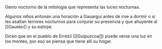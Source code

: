 Genio nocturno de la mitología que representa las luces nocturnas. 

Algunos niños entonan una horación a Gauargui antes de irse a dormir o si les asaltan terrores nocturnos para conjurar su presencia y que ahuyente al [[Gaueko]] y su estirpe. 

Dicen que en el pueblo de Errezil ([[Guipuzcoa]]) puede verse una luz en los montes, por eso se piensa que tiene allí su hogar. 